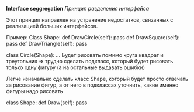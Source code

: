 __Interface seggregation__
*Принцип разделения интерфейса*

Этот принцип направлен на устранение недостатков, связанных с реализацией больших интерфейсов.

Пример:
Class Shape:
    def DrawCircle(self):
        pass
    def DrawSquare(self):
        pass
    def DrawTriangle(self):
        pass

class Circle(Shape):
...
Будет рисовать помимо круга квадрат и треугольник => трудно сделать подкласс, который будет рисовать только одну фигуру (а на остальные выдавать ошибки)

Легче изначально сделать класс Shape, который будет просто отвечать за рисование фигур, а от него в подклассах уточнить, какие именно фигуры надо рисовать

class Shape:
    def Draw(self):
        pass
